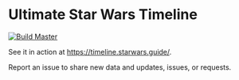 # Ultimate Star Wars Timeline

[![Build Master](https://github.com/DavidLozzi/starwars-timeline/actions/workflows/node.js.yml/badge.svg)](https://github.com/DavidLozzi/starwars-timeline/actions/workflows/node.js.yml)

See it in action at https://timeline.starwars.guide/.

Report an issue to share new data and updates, issues, or requests.
